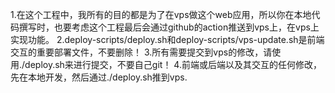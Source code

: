 1.在这个工程中，我所有的目的都是为了在vps做这个web应用，所以你在本地代码撰写时，也要考虑这个工程最后会通过github的action推送到vps上，在vps上实现功能。
2.deploy-scripts/deploy.sh和deploy-scripts/vps-update.sh是前端交互的重要部署文件，不要删除！
3.所有需要提交到vps的修改，请使用./deploy.sh来进行提交，不要自己git！
4.前端或后端以及其交互的任何修改，先在本地开发，然后通过./deploy.sh推到vps.